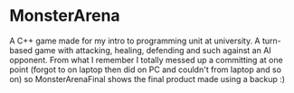 # MonsterArena
A C++ game made for my intro to programming unit at university.
A turn-based game with attacking, healing, defending and such against an AI opponent.
From what I remember I totally messed up a committing at one point (forgot to on laptop then did on PC and couldn't from laptop and so on) so MonsterArenaFinal shows the final product made using a backup :)
